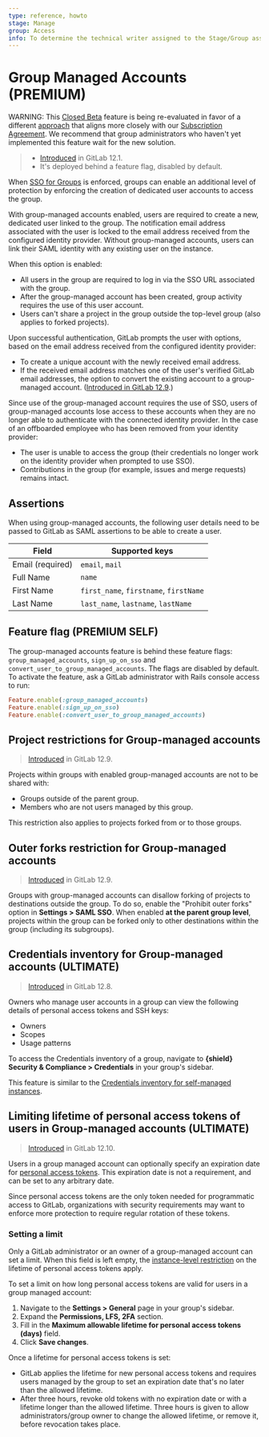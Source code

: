 ```yaml
---
type: reference, howto
stage: Manage
group: Access
info: To determine the technical writer assigned to the Stage/Group associated with this page, see https://about.gitlab.com/handbook/engineering/ux/technical-writing/#assignments
---
```


# Group Managed Accounts **(PREMIUM)**

WARNING:
This [Closed Beta](https://about.gitlab.com/handbook/product/gitlab-the-product/#sts=Closed%20Beta) feature is being re-evaluated in favor of a different
[approach](https://gitlab.com/groups/gitlab-org/-/epics/4786) that aligns more closely with our [Subscription Agreement](https://about.gitlab.com/handbook/legal/subscription-agreement/).
We recommend that group administrators who haven't yet implemented this feature wait for
the new solution.

> - [Introduced](https://gitlab.com/groups/gitlab-org/-/epics/709) in GitLab 12.1.
> - It's deployed behind a feature flag, disabled by default.

When [SSO for Groups](index.md) is enforced, groups can enable an additional level of protection by enforcing the creation of dedicated user accounts to access the group.

With group-managed accounts enabled, users are required to create a new, dedicated user linked to the group.
The notification email address associated with the user is locked to the email address received from the configured identity provider.
Without group-managed accounts, users can link their SAML identity with any existing user on the instance.

When this option is enabled:

- All users in the group are required to log in via the SSO URL associated with the group.
- After the group-managed account has been created, group activity requires the use of this user account.
- Users can't share a project in the group outside the top-level group (also applies to forked projects).

Upon successful authentication, GitLab prompts the user with options, based on the email address received from the configured identity provider:

- To create a unique account with the newly received email address.
- If the received email address matches one of the user's verified GitLab email addresses, the option to convert the existing account to a group-managed account. ([Introduced in GitLab 12.9](https://gitlab.com/gitlab-org/gitlab/-/issues/13481).)

Since use of the group-managed account requires the use of SSO, users of group-managed accounts lose access to these accounts when they are no longer able to authenticate with the connected identity provider. In the case of an offboarded employee who has been removed from your identity provider:

- The user is unable to access the group (their credentials no longer work on the identity provider when prompted to use SSO).
- Contributions in the group (for example, issues and merge requests) remains intact.

## Assertions

When using group-managed accounts, the following user details need to be passed to GitLab as SAML
assertions to be able to create a user.

| Field           | Supported keys |
|-----------------|----------------|
| Email (required)| `email`, `mail` |
| Full Name       | `name` |
| First Name      | `first_name`, `firstname`, `firstName` |
| Last Name       | `last_name`, `lastname`, `lastName` |

## Feature flag **(PREMIUM SELF)**

The group-managed accounts feature is behind these feature flags: `group_managed_accounts`, `sign_up_on_sso` and `convert_user_to_group_managed_accounts`. The flags are disabled by default.
To activate the feature, ask a GitLab administrator with Rails console access to run:

```ruby
Feature.enable(:group_managed_accounts)
Feature.enable(:sign_up_on_sso)
Feature.enable(:convert_user_to_group_managed_accounts)
```

## Project restrictions for Group-managed accounts

> [Introduced](https://gitlab.com/gitlab-org/gitlab/-/issues/12420) in GitLab 12.9.

Projects within groups with enabled group-managed accounts are not to be shared with:

- Groups outside of the parent group.
- Members who are not users managed by this group.

This restriction also applies to projects forked from or to those groups.

## Outer forks restriction for Group-managed accounts

> [Introduced](https://gitlab.com/gitlab-org/gitlab/-/issues/34648) in GitLab 12.9.

Groups with group-managed accounts can disallow forking of projects to destinations outside the group.
To do so, enable the "Prohibit outer forks" option in **Settings > SAML SSO**.
When enabled **at the parent group level**, projects within the group can be forked
only to other destinations within the group (including its subgroups).

## Credentials inventory for Group-managed accounts **(ULTIMATE)**

> [Introduced](https://gitlab.com/gitlab-org/gitlab/-/issues/38133) in GitLab 12.8.

Owners who manage user accounts in a group can view the following details of personal access tokens and SSH keys:

- Owners
- Scopes
- Usage patterns

To access the Credentials inventory of a group, navigate to **{shield}** **Security & Compliance > Credentials** in your group's sidebar.

This feature is similar to the [Credentials inventory for self-managed instances](../../admin_area/credentials_inventory.md).

## Limiting lifetime of personal access tokens of users in Group-managed accounts **(ULTIMATE)**

> [Introduced](https://gitlab.com/gitlab-org/gitlab/-/issues/118893) in GitLab 12.10.

Users in a group managed account can optionally specify an expiration date for
[personal access tokens](../../profile/personal_access_tokens.md).
This expiration date is not a requirement, and can be set to any arbitrary date.

Since personal access tokens are the only token needed for programmatic access to GitLab, organizations with security requirements may want to enforce more protection to require regular rotation of these tokens.

### Setting a limit

Only a GitLab administrator or an owner of a group-managed account can set a limit. When this field is left empty, the [instance-level restriction](../../admin_area/settings/account_and_limit_settings.md#limiting-lifetime-of-personal-access-tokens) on the lifetime of personal access tokens apply.

To set a limit on how long personal access tokens are valid for users in a group managed account:

1. Navigate to the **Settings > General** page in your group's sidebar.
1. Expand the **Permissions, LFS, 2FA** section.
1. Fill in the **Maximum allowable lifetime for personal access tokens (days)** field.
1. Click **Save changes**.

Once a lifetime for personal access tokens is set:

- GitLab applies the lifetime for new personal access tokens and requires users managed by the group to set an expiration date that's no later than the allowed lifetime.
- After three hours, revoke old tokens with no expiration date or with a lifetime longer than the allowed lifetime. Three hours is given to allow administrators/group owner to change the allowed lifetime, or remove it, before revocation takes place.
